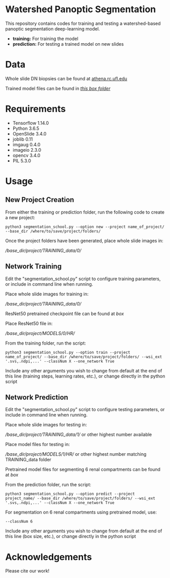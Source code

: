 # Watershed Panoptic Segmentation
This repository contains codes for training and testing a watershed-based panoptic segmentation deep-learning model. 
- **training:** For training the model
- **prediction:** For testing a trained model on new slides
# Data
Whole slide DN biopsies can be found at [athena.rc.ufl.edu](https://athena.rc.ufl.edu/)

Trained model files can be found in *[this box folder](https://trailblazer.box.com/s/r4zsgbffmfbrw7gp0flhh82ez0vq44xe)*

# Requirements
- Tensorflow 1.14.0
- Python 3.6.5
- OpenSlide 3.4.0
- joblib 0.11
- imgaug 0.4.0
- imageio 2.3.0
- opencv 3.4.0
- PIL 5.3.0

# Usage
## New Project Creation
From either the training or prediction folder, run the following code to create a new project:
```
python3 segmentation_school.py --option new --project name_of_project/ --base_dir /where/to/save/project/folders/
```
Once the project folders have been generated, place whole slide images in:

*/base_dir/project/TRAINING_data/0/*
## Network Training
Edit the "segmentation_school.py" script to configure training parameters, or include in command line when running.

Place whole slide images for training in:

*/base_dir/project/TRAINING_data/0/*

ResNet50 pretrained checkpoint file can be found at *box*

Place ResNet50 file in:

*/base_dir/project/MODELS/0/HR/*

From the training folder, run the script:
```
python3 segmentation_school.py --option train --project name_of_project/ --base_dir /where/to/save/project/folders/ --wsi_ext '.svs,.ndpi,...' --classNum X --one_network True 
```
Include any other arguments you wish to change from default at the end of this line (training steps, learning rates, etc.), or change directly in the python script
## Network Prediction
Edit the "segmentation_school.py" script to configure testing parameters, or include in command line when running.

Place whole slide images for testing in:

*/base_dir/project/TRAINING_data/1/* or other highest number available

Place model files for testing in:

*/base_dir/project/MODELS/1/HR/* or other highest number matching TRAINING_data folder

Pretrained model files for segmenting 6 renal compartments can be found at *box*

From the prediction folder, run the script:
```
python3 segmentation_school.py --option predict --project project_name/ --base_dir /where/to/save/project/folders/ --wsi_ext '.svs,.ndpi,...' --classNum X --one_network True
```
For segmentation on 6 renal compartments using pretrained model, use:
```
--classNum 6
```
Include any other arguments you wish to change from default at the end of this line (box size, etc.), or change directly in the python script
# Acknowledgements
Please cite our work!
